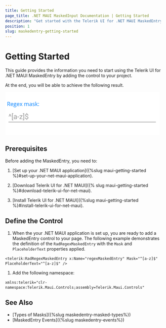```yaml
---
title: Getting Started
page_title: .NET MAUI MaskedInput Documentation | Getting Started
description: "Get started with the Telerik UI for .NET MAUI MaskedEntry and add the control to your .NET MAUI project."
position: 1
slug: maskedentry-getting-started
---
```


# Getting Started

This guide provides the information you need to start using the Telerik UI for .NET MAUI MaskedEntry by adding the control to your project.

At the end, you will be able to achieve the following result.

![Regex Masked Entry Picker Getting Started](images/maskedentry-getting-started.png)

## Prerequisites

Before adding the MaskedEntry, you need to:

1. [Set up your .NET MAUI application]({%slug maui-getting-started %}#set-up-your-net-maui-application).

1. [Download Telerik UI for .NET MAUI]({% slug maui-getting-started %}#download-telerik-ui-for-net-maui).

1. [Install Telerik UI for .NET MAUI]({%slug maui-getting-started %}#install-telerik-ui-for-net-maui).

## Define the Control

1. When the your .NET MAUI application is set up, you are ready to add a MaskedEntry control to your page. The following example demonstrates the definition of the `RadRegexMaskedEntry` with the `Mask` and `PlaceholderText` properties applied.

 ```XAML
<telerik:RadRegexMaskedEntry x:Name="regexMaskedEntry" Mask="^[a-z]$" PlaceholderText="^[a-z]$" />
 ```

1. Add the following namespace:

 ```XAML
xmlns:telerik="clr-namespace:Telerik.Maui.Controls;assembly=Telerik.Maui.Controls"
 ```

## See Also

- [Types of Masks]({%slug maskedentry-masked-types%})
- [MaskedEntry Events]({%slug maskedentry-events%})
